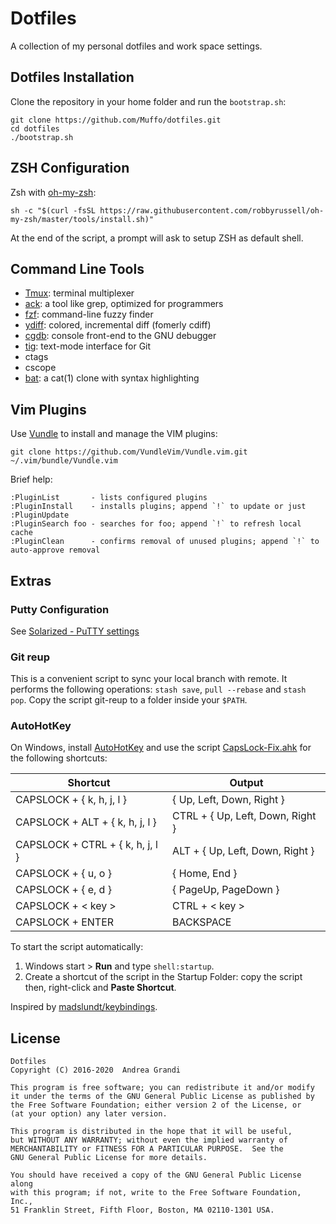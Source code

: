 # Dotfiles

A collection of my personal dotfiles and work space settings.

## Dotfiles Installation

Clone the repository in your home folder and run the `bootstrap.sh`:

    git clone https://github.com/Muffo/dotfiles.git
    cd dotfiles
    ./bootstrap.sh

## ZSH Configuration

Zsh with [oh-my-zsh](http://ohmyz.sh/):

    sh -c "$(curl -fsSL https://raw.githubusercontent.com/robbyrussell/oh-my-zsh/master/tools/install.sh)"

At the end of the script, a prompt will ask to setup ZSH as default shell.

## Command Line Tools

* [Tmux](https://tmux.github.io): terminal multiplexer
* [ack](http://beyondgrep.com/): a tool like grep, optimized for programmers
* [fzf](https://github.com/junegunn/fzf): command-line fuzzy finder
* [ydiff](https://github.com/ymattw/ydiff): colored, incremental diff (fomerly cdiff)
* [cgdb](https://cgdb.github.io): console front-end to the GNU debugger
* [tig](https://jonas.github.io/tig): text-mode interface for Git
* ctags
* cscope
* [bat](https://github.com/sharkdp/bat): a cat(1) clone with syntax highlighting

## Vim Plugins

Use [Vundle](https://github.com/VundleVim/Vundle.vim) to install 
and manage the VIM plugins:

    git clone https://github.com/VundleVim/Vundle.vim.git ~/.vim/bundle/Vundle.vim

Brief help:

    :PluginList       - lists configured plugins
    :PluginInstall    - installs plugins; append `!` to update or just :PluginUpdate
    :PluginSearch foo - searches for foo; append `!` to refresh local cache
    :PluginClean      - confirms removal of unused plugins; append `!` to auto-approve removal

## Extras

### Putty Configuration

See [Solarized - PuTTY settings](https://github.com/altercation/solarized/tree/master/putty-colors-solarized)

### Git reup

This is a convenient script to sync your local branch with remote.
It performs the following operations: `stash save`, `pull --rebase` and `stash pop`.
Copy the script git-reup to a folder inside your `$PATH`.

### AutoHotKey

On Windows, install [AutoHotKey](https://autohotkey.com) and use the script [CapsLock-Fix.ahk](CapsLock-Fix.ahk) for the following shortcuts:

| Shortcut                         | Output                           |
| -------------------------------- | -------------------------------- |
| CAPSLOCK + { k, h, j, l }        | { Up, Left, Down, Right }        |
| CAPSLOCK + ALT + { k, h, j, l }  | CTRL + { Up, Left, Down, Right } |
| CAPSLOCK + CTRL + { k, h, j, l } | ALT + { Up, Left, Down, Right }  |
| CAPSLOCK + { u, o }              | { Home, End }                    |
| CAPSLOCK + { e, d }              | { PageUp, PageDown }             |
| CAPSLOCK + < key >               | CTRL + < key >                   |
| CAPSLOCK + ENTER                 | BACKSPACE                        |

To start the script automatically:

 1. Windows start > **Run** and type `shell:startup`.
 2. Create a shortcut of the script in the Startup Folder: copy the script then, right-click and **Paste Shortcut**.
 
Inspired by [madslundt/keybindings](https://github.com/madslundt/keybindings).

## License

    Dotfiles
    Copyright (C) 2016-2020  Andrea Grandi

    This program is free software; you can redistribute it and/or modify
    it under the terms of the GNU General Public License as published by
    the Free Software Foundation; either version 2 of the License, or
    (at your option) any later version.

    This program is distributed in the hope that it will be useful,
    but WITHOUT ANY WARRANTY; without even the implied warranty of
    MERCHANTABILITY or FITNESS FOR A PARTICULAR PURPOSE.  See the
    GNU General Public License for more details.

    You should have received a copy of the GNU General Public License along
    with this program; if not, write to the Free Software Foundation, Inc.,
    51 Franklin Street, Fifth Floor, Boston, MA 02110-1301 USA.
